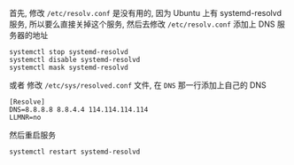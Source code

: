 
首先, 修改 `/etc/resolv.conf` 是没有用的, 因为 Ubuntu 上有 systemd-resolvd 服务, 所以要么直接关掉这个服务, 然后去修改 `/etc/resolv.conf` 添加上 DNS 服务器的地址

```shell
systemctl stop systemd-resolvd
systemctl disable systemd-resolvd
systemctl mask systemd-resolvd
```

或者 修改 `/etc/sys/resolved.conf` 文件, 在 `DNS` 那一行添加上自己的 DNS

```
[Resolve]
DNS=8.8.8.8 8.8.4.4 114.114.114.114
LLMNR=no
```
然后重启服务
```shell
systemctl restart systemd-resolvd
```
